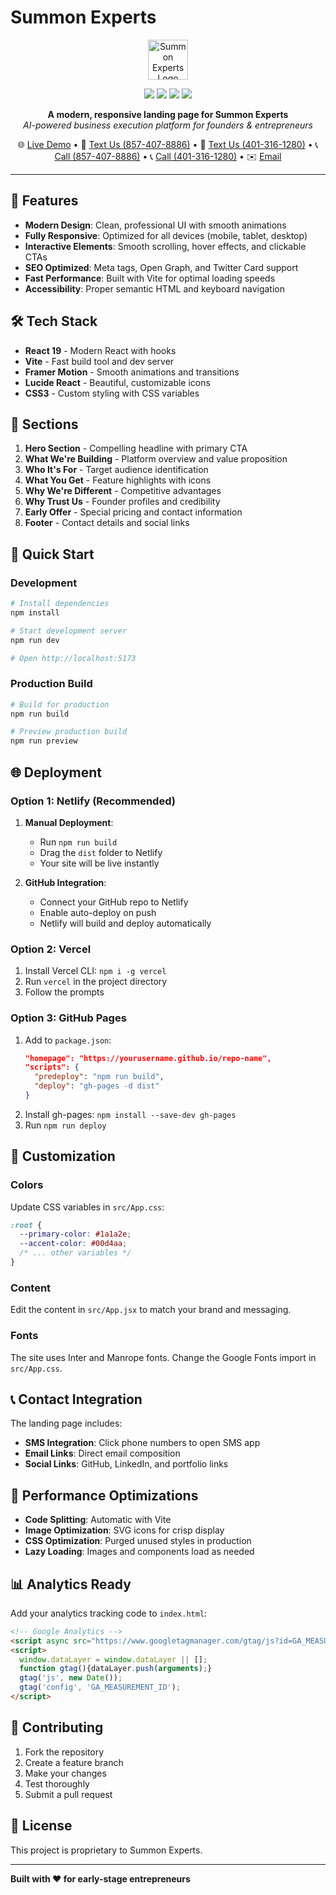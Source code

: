 # Summon Experts

<p align="center">
  <img src="https://summonexperts.com/favicon.svg" alt="Summon Experts Logo" width="64" />
</p>

<p align="center">
  <img src="https://img.shields.io/badge/Next.js-15-black?logo=nextdotjs" />
  <img src="https://img.shields.io/badge/TypeScript-5-blue?logo=typescript" />
  <img src="https://img.shields.io/badge/Tailwind_CSS-3.0-38bdf8?logo=tailwindcss" />
  <img src="https://img.shields.io/badge/Netlify-Deploy-brightgreen?logo=netlify" />
</p>

<p align="center">
  <b>A modern, responsive landing page for Summon Experts</b><br/>
  <i>AI-powered business execution platform for founders & entrepreneurs</i>
</p>

<p align="center">
  🌐 <a href="https://summonexperts.com">Live Demo</a> •
  📱 <a href="sms:+18574078886">Text Us (857-407-8886)</a> •
  📱 <a href="sms:+14013161280">Text Us (401-316-1280)</a> •
  📞 <a href="tel:+18574078886">Call (857-407-8886)</a> •
  📞 <a href="tel:+14013161280">Call (401-316-1280)</a> •
  ✉️ <a href="mailto:adedirandamola.a@gmail.com">Email</a>
</p>

---

## 🚀 Features

- **Modern Design**: Clean, professional UI with smooth animations
- **Fully Responsive**: Optimized for all devices (mobile, tablet, desktop)
- **Interactive Elements**: Smooth scrolling, hover effects, and clickable CTAs
- **SEO Optimized**: Meta tags, Open Graph, and Twitter Card support
- **Fast Performance**: Built with Vite for optimal loading speeds
- **Accessibility**: Proper semantic HTML and keyboard navigation

## 🛠️ Tech Stack

- **React 19** - Modern React with hooks
- **Vite** - Fast build tool and dev server
- **Framer Motion** - Smooth animations and transitions
- **Lucide React** - Beautiful, customizable icons
- **CSS3** - Custom styling with CSS variables

## 📱 Sections

1. **Hero Section** - Compelling headline with primary CTA
2. **What We're Building** - Platform overview and value proposition
3. **Who It's For** - Target audience identification
4. **What You Get** - Feature highlights with icons
5. **Why We're Different** - Competitive advantages
6. **Why Trust Us** - Founder profiles and credibility
7. **Early Offer** - Special pricing and contact information
8. **Footer** - Contact details and social links

## 🚀 Quick Start

### Development

```bash
# Install dependencies
npm install

# Start development server
npm run dev

# Open http://localhost:5173
```

### Production Build

```bash
# Build for production
npm run build

# Preview production build
npm run preview
```

## 🌐 Deployment

### Option 1: Netlify (Recommended)

1. **Manual Deployment**:
   - Run `npm run build`
   - Drag the `dist` folder to Netlify
   - Your site will be live instantly

2. **GitHub Integration**:
   - Connect your GitHub repo to Netlify
   - Enable auto-deploy on push
   - Netlify will build and deploy automatically

### Option 2: Vercel

1. Install Vercel CLI: `npm i -g vercel`
2. Run `vercel` in the project directory
3. Follow the prompts

### Option 3: GitHub Pages

1. Add to `package.json`:
   ```json
   "homepage": "https://yourusername.github.io/repo-name",
   "scripts": {
     "predeploy": "npm run build",
     "deploy": "gh-pages -d dist"
   }
   ```
2. Install gh-pages: `npm install --save-dev gh-pages`
3. Run `npm run deploy`

## 🎨 Customization

### Colors
Update CSS variables in `src/App.css`:
```css
:root {
  --primary-color: #1a1a2e;
  --accent-color: #00d4aa;
  /* ... other variables */
}
```

### Content
Edit the content in `src/App.jsx` to match your brand and messaging.

### Fonts
The site uses Inter and Manrope fonts. Change the Google Fonts import in `src/App.css`.

## 📞 Contact Integration

The landing page includes:
- **SMS Integration**: Click phone numbers to open SMS app
- **Email Links**: Direct email composition
- **Social Links**: GitHub, LinkedIn, and portfolio links

## 🔧 Performance Optimizations

- **Code Splitting**: Automatic with Vite
- **Image Optimization**: SVG icons for crisp display
- **CSS Optimization**: Purged unused styles in production
- **Lazy Loading**: Images and components load as needed

## 📊 Analytics Ready

Add your analytics tracking code to `index.html`:
```html
<!-- Google Analytics -->
<script async src="https://www.googletagmanager.com/gtag/js?id=GA_MEASUREMENT_ID"></script>
<script>
  window.dataLayer = window.dataLayer || [];
  function gtag(){dataLayer.push(arguments);}
  gtag('js', new Date());
  gtag('config', 'GA_MEASUREMENT_ID');
</script>
```

## 🤝 Contributing

1. Fork the repository
2. Create a feature branch
3. Make your changes
4. Test thoroughly
5. Submit a pull request

## 📄 License

This project is proprietary to Summon Experts.

---

**Built with ❤️ for early-stage entrepreneurs**
